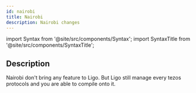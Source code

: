 ```yaml
---
id: nairobi
title: Nairobi
description: Nairobi changes
---
```


import Syntax from '@site/src/components/Syntax';
import SyntaxTitle from '@site/src/components/SyntaxTitle';


## Description

Nairobi don't bring any feature to Ligo. But Ligo still manage every tezos protocols and you are able to compile onto it.
